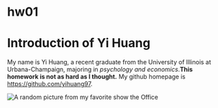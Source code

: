 # hw01

# Introduction of Yi Huang

My name is Yi Huang, a recent graduate from the University of Illinois at Urbana-Champaign, majoring in *psychology and economics*.**This homework is not as hard as I thought.** My github homepage is https://github.com/yihuang97.

![A random picture from my favorite show the Office](https://www.google.com/url?sa=i&source=images&cd=&ved=2ahUKEwi-kIKR8YDlAhXWE4gKHblCAcQQjRx6BAgBEAQ&url=https%3A%2F%2Fwww.amazon.com%2FOFFICE-POSTER-Amazing-Shot-Dwight%2Fdp%2FB0032R0314&psig=AOvVaw0AXdRbgj_ukoq1CPRXk6QQ&ust=1570219368826671)
